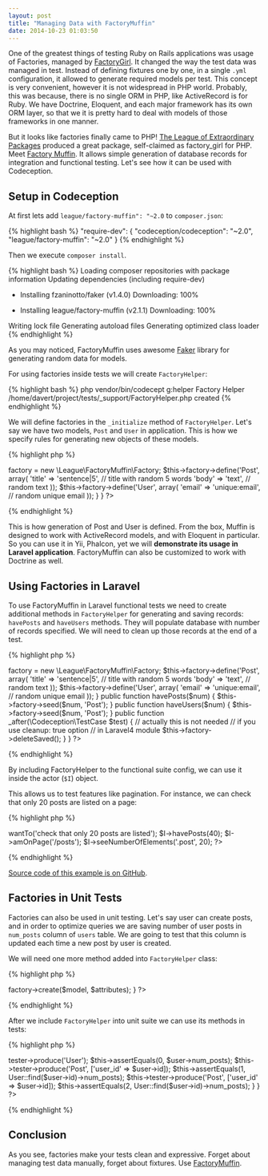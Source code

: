 ```yaml
---
layout: post
title: "Managing Data with FactoryMuffin"
date: 2014-10-23 01:03:50
---
```


One of the greatest things of testing Ruby on Rails applications was usage of Factories, managed by [FactoryGirl](https://github.com/thoughtbot/factory_girl). It changed the way the test data was managed in test. Instead of defining fixtures one by one, in a single `.yml` configuration, it allowed to generate required models per test. This concept is very convenient, however it is not widespread in PHP world. Probably, this was because, there is no single ORM in PHP, like ActiveRecord is for Ruby. We have Doctrine, Eloquent, and each major framework has its own ORM layer, so that we it is pretty hard to deal with models of those frameworks in one manner.

But it looks like factories finally came to PHP! [The League of Extraordinary Packages](http://thephpleague.com/) produced a great package, self-claimed as factory_girl for PHP. Meet [Factory Muffin](http://factory-muffin.thephpleague.com/). It allows simple generation of database records for integration and functional testing. Let's see how it can be used with Codeception.

## Setup in Codeception

At first lets add `league/factory-muffin": "~2.0` to `composer.json`:

{% highlight bash %}
"require-dev": {
    "codeception/codeception": "~2.0",
    "league/factory-muffin": "~2.0"
}
{% endhighlight %}

Then we execute `composer install`.

{% highlight bash %}
Loading composer repositories with package information
Updating dependencies (including require-dev)
  - Installing fzaninotto/faker (v1.4.0)
    Downloading: 100%         

  - Installing league/factory-muffin (v2.1.1)
    Downloading: 100%         

Writing lock file
Generating autoload files
Generating optimized class loader
{% endhighlight %}

As you may noticed, FactoryMuffin uses awesome [Faker](https://github.com/fzaninotto/Faker) library for generating random data for models. 

For using factories inside tests we will create `FactoryHelper`:

{% highlight bash %}
php vendor/bin/codecept g:helper Factory
Helper /home/davert/project/tests/_support/FactoryHelper.php created
{% endhighlight %}

We will define factories in the `_initialize` method of `FactoryHelper`.
Let's say we have two models, `Post` and `User` in application. This is how we specify rules for generating new objects of these models. 

{% highlight php %}
<?php
class FactoryHelper extends \Codeception\Module
{
    /**
     * @var \League\FactoryMuffin\Factory
     */
    protected $factory;
    
    public function _initialize()
    {
        $this->factory = new \League\FactoryMuffin\Factory;
        $this->factory->define('Post', array(
            'title'    => 'sentence|5', // title with random 5 words
            'body'   => 'text', // random text
        ));

        $this->factory->define('User', array(
            'email' => 'unique:email', // random unique email
        ));
    }
}
?>
{% endhighlight %}

This is how generation of Post and User is defined. From the box, Muffin is designed to work with ActiveRecord models, and with Eloquent in particular. So you can use it in Yii, Phalcon, yet we will **demonstrate its usage in Laravel application**. FactoryMuffin can also be customized to work with Doctrine as well.

## Using Factories in Laravel

To use FactoryMuffin in Laravel functional tests we need to create additional methods in `FactoryHelper` for generating and saving records: `havePosts` and `haveUsers` methods. They will populate database with number of records specified. We will need to clean up those records at the end of a test.

{% highlight php %}
<?php
class FactoryHelper extends \Codeception\Module
{
    /**
     * @var \League\FactoryMuffin\Factory
     */
    protected $factory;
    
    public function _initialize()
    {
        $this->factory = new \League\FactoryMuffin\Factory;
        $this->factory->define('Post', array(
            'title'    => 'sentence|5', // title with random 5 words
            'body'   => 'text', // random text
        ));

        $this->factory->define('User', array(
            'email' => 'unique:email', // random unique email
        ));
    }

    public function havePosts($num)
    {
        $this->factory->seed($num, 'Post');
    }

    public function haveUsers($num)
    {
        $this->factory->seed($num, 'Post');
    }

    public function _after(\Codeception\TestCase $test)
    {
        // actually this is not needed
        // if you use cleanup: true option 
        // in Laravel4 module
        $this->factory->deleteSaved();
    }
}
?>
{% endhighlight %}

By including FactoryHelper to the functional suite config, we can use it inside the actor (`$I`) object. 

This allows us to test features like pagination. For instance, we can check that only 20 posts are listed on a page:

{% highlight php %}
<?php
$I = new FunctionalTester($scenario);
$I->wantTo('check that only 20 posts are listed');
$I->havePosts(40);
$I->amOnPage('/posts');
$I->seeNumberOfElements('.post', 20);
?>
{% endhighlight %}

[Source code of this example is on GitHub](https://github.com/Codeception/sample-l4-app/commit/7057518d41eaff6bbba2d4bea7aee400cf504492).

## Factories in Unit Tests

Factories can also be used in unit testing. Let's say user can create posts, and in order to optimize queries we are saving number of user posts in `num_posts` column of `users` table. We are going to test that this column is updated each time a new post by user is created. 

We will need one more method added into `FactoryHelper` class:

{% highlight php %}
<?php
public function produce($model, $attributes = array())
{
    return $this->factory->create($model, $attributes);
}
?>
{% endhighlight %}

After we include `FactoryHelper` into unit suite we can use its methods in tests:

{% highlight php %}
<?php
class UserTest extends \Codeception\TestCase\Test
{
    /**
     * @var UnitTester
     */
    protected $tester;

    function testCounterCache()
    {
        $user = $this->tester->produce('User');
        $this->assertEquals(0, $user->num_posts);

        $this->tester->produce('Post', ['user_id' => $user->id]);
        $this->assertEquals(1, User::find($user->id)->num_posts);

        $this->tester->produce('Post', ['user_id' => $user->id]);
        $this->assertEquals(2, User::find($user->id)->num_posts);
    }
}
?>
{% endhighlight %}

## Conclusion

As you see, factories make your tests clean and expressive. 
Forget about managing test data manually, forget about fixtures. Use [FactoryMuffin](http://factory-muffin.thephpleague.com/).
